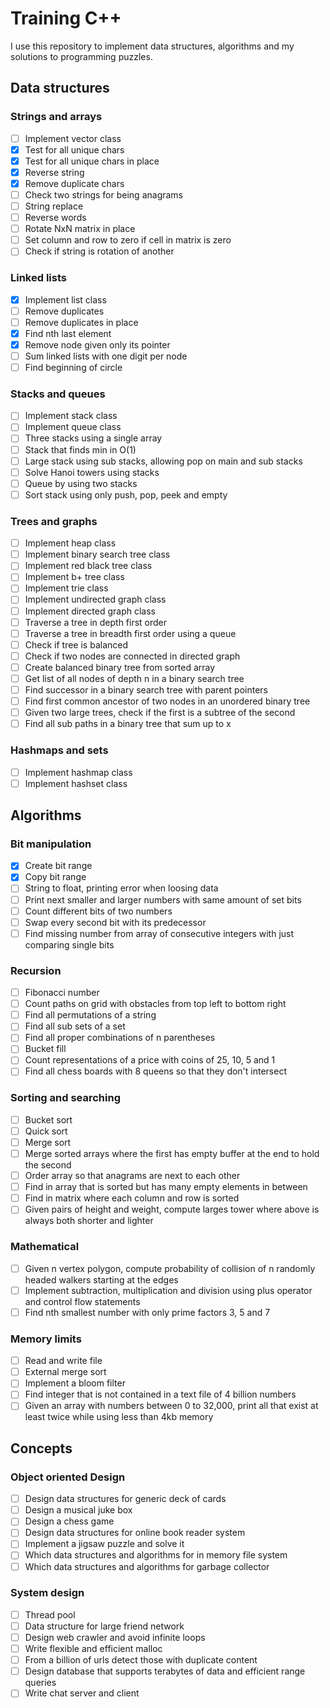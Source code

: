 Training C++
============

I use this repository to implement data structures, algorithms and my solutions
to programming puzzles.

Data structures
---------------

### Strings and arrays

- [ ] Implement vector class
- [x] Test for all unique chars
- [x] Test for all unique chars in place
- [x] Reverse string
- [x] Remove duplicate chars
- [ ] Check two strings for being anagrams
- [ ] String replace
- [ ] Reverse words
- [ ] Rotate NxN matrix in place
- [ ] Set column and row to zero if cell in matrix is zero
- [ ] Check if string is rotation of another

### Linked lists

- [x] Implement list class
- [ ] Remove duplicates
- [ ] Remove duplicates in place
- [x] Find nth last element
- [x] Remove node given only its pointer
- [ ] Sum linked lists with one digit per node
- [ ] Find beginning of circle

### Stacks and queues

- [ ] Implement stack class
- [ ] Implement queue class
- [ ] Three stacks using a single array
- [ ] Stack that finds min in O(1)
- [ ] Large stack using sub stacks, allowing pop on main and sub stacks
- [ ] Solve Hanoi towers using stacks
- [ ] Queue by using two stacks
- [ ] Sort stack using only push, pop, peek and empty

### Trees and graphs

- [ ] Implement heap class
- [ ] Implement binary search tree class
- [ ] Implement red black tree class
- [ ] Implement b+ tree class
- [ ] Implement trie class
- [ ] Implement undirected graph class
- [ ] Implement directed graph class
- [ ] Traverse a tree in depth first order
- [ ] Traverse a tree in breadth first order using a queue
- [ ] Check if tree is balanced
- [ ] Check if two nodes are connected in directed graph
- [ ] Create balanced binary tree from sorted array
- [ ] Get list of all nodes of depth n in a binary search tree
- [ ] Find successor in a binary search tree with parent pointers
- [ ] Find first common ancestor of two nodes in an unordered binary tree
- [ ] Given two large trees, check if the first is a subtree of the second
- [ ] Find all sub paths in a binary tree that sum up to x

### Hashmaps and sets

- [ ] Implement hashmap class
- [ ] Implement hashset class

Algorithms
----------

### Bit manipulation

- [x] Create bit range
- [x] Copy bit range
- [ ] String to float, printing error when loosing data
- [ ] Print next smaller and larger numbers with same amount of set bits
- [ ] Count different bits of two numbers
- [ ] Swap every second bit with its predecessor
- [ ] Find missing number from array of consecutive integers with just
      comparing single bits

### Recursion

- [ ] Fibonacci number
- [ ] Count paths on grid with obstacles from top left to bottom right
- [ ] Find all permutations of a string
- [ ] Find all sub sets of a set
- [ ] Find all proper combinations of n parentheses
- [ ] Bucket fill
- [ ] Count representations of a price with coins of 25, 10, 5 and 1
- [ ] Find all chess boards with 8 queens so that they don't intersect

### Sorting and searching

- [ ] Bucket sort
- [ ] Quick sort
- [ ] Merge sort
- [ ] Merge sorted arrays where the first has empty buffer at the end to hold
      the second
- [ ] Order array so that anagrams are next to each other
- [ ] Find in array that is sorted but has many empty elements in between
- [ ] Find in matrix where each column and row is sorted
- [ ] Given pairs of height and weight, compute larges tower where above is
      always both shorter and lighter

### Mathematical

- [ ] Given n vertex polygon, compute probability of collision of n randomly
      headed walkers starting at the edges
- [ ] Implement subtraction, multiplication and division using plus operator
      and control flow statements
- [ ] Find nth smallest number with only prime factors 3, 5 and 7

### Memory limits

- [ ] Read and write file
- [ ] External merge sort
- [ ] Implement a bloom filter
- [ ] Find integer that is not contained in a text file of 4 billion numbers
- [ ] Given an array with numbers between 0 to 32,000, print all that exist at
      least twice while using less than 4kb memory

Concepts
--------

### Object oriented Design

- [ ] Design data structures for generic deck of cards
- [ ] Design a musical juke box
- [ ] Design a chess game
- [ ] Design data structures for online book reader system
- [ ] Implement a jigsaw puzzle and solve it
- [ ] Which data structures and algorithms for in memory file system
- [ ] Which data structures and algorithms for garbage collector

### System design

- [ ] Thread pool
- [ ] Data structure for large friend network
- [ ] Design web crawler and avoid infinite loops
- [ ] Write flexible and efficient malloc
- [ ] From a billion of urls detect those with duplicate content
- [ ] Design database that supports terabytes of data and efficient range
      queries
- [ ] Write chat server and client
